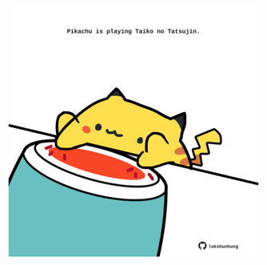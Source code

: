 <!-- built at 25/07/2025, 00:01:25 UTC -->
<p align="center">
  <img width="500" height="500" src="./ReadmeImage.svg">
</p>
